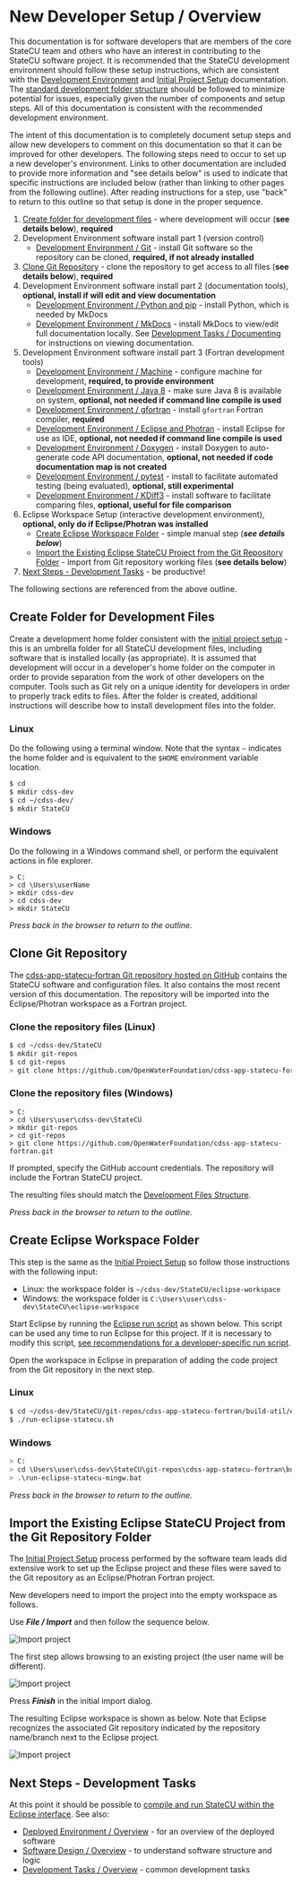# New Developer Setup / Overview

This documentation is for software developers that are members of the core StateCU team and others who
have an interest in contributing to the StateCU software project.
It is recommended that the StateCU development environment should follow these setup instructions, which are
consistent with the [Development Environment](../dev-env/overview/) and [Initial Project Setup](../project-init/overview/) documentation.
The [standard development folder structure](../project-init/overview#development-folder-structure) should be followed to minimize potential for issues,
especially given the number of components and setup steps.
All of this documentation is consistent with the recommended development environment.

The intent of this documentation is to completely document setup steps and allow new developers to comment on this documentation
so that it can be improved for other developers. The following steps need to occur to set up a new developer's environment.
Links to other documentation are included to provide more information and "see details below" is used to indicate that
specific instructions are included below (rather than linking to other pages from the following outline).
After reading instructions for a step, use "back" to return to this outline so that setup is done in the proper sequence.

1. [Create folder for development files](#create-folder-for-development-files) - where development will occur (**see details below**), **required**
2. Development Environment software install part 1 (version control)
	* [Development Environment / Git](../dev-env/git/) - install Git software so the repository can be cloned, **required, if not already installed**
3. [Clone Git Repository](#clone-git-repository) - clone the repository to get access to all files (**see details below**), **required**
4. Development Environment software install part 2 (documentation tools), **optional, install if will edit and view documentation**
	* [Development Environment / Python and pip](../dev-env/python/) - install Python, which is needed by MkDocs
	* [Development Environment / MkDocs](../dev-env/mkdocs/) - install MkDocs to view/edit full documentation locally.
	See [Development Tasks / Documenting](../dev-tasks/documenting#developer-documentation-using-mkdocs)
	for instructions on viewing documentation.
5. Development Environment software install part 3 (Fortran development tools)
	* [Development Environment / Machine](../dev-env/machine/) - configure machine for development, **required, to provide environment**
	* [Development Environment / Java 8](../dev-env/java8/) - make sure Java 8 is available on system, **optional, not needed if command line compile is used**
	* [Development Environment / gfortran](../dev-env/gfortran/) - install `gfortran` Fortran compiler, **required**
	* [Development Environment / Eclipse and Photran](../dev-env/eclipse/) - install Eclipse for use as IDE, **optional, not needed if command line compile is used**
	* [Development Environment / Doxygen](../dev-env/doxygen/) - install Doxygen to auto-generate code API documentation,
	**optional, not needed if code documentation map is not created**
	* [Development Environment / pytest](../dev-env/pytest/) - install to facilitate automated testing (being evaluated), **optional, still experimental**
	* [Development Environment / KDiff3](../dev-env/kdiff3/) - install software to facilitate comparing files, **optional, useful for file comparison**
6. Eclipse Workspace Setup (interactive development environment), **optional, only do if Eclipse/Photran was installed**
	* [Create Eclipse Workspace Folder](#create-eclipse-workspace-folder) - simple manual step (***see details below***)
	* [Import the Existing Eclipse StateCU Project from the Git Repository Folder](#import-the-existing-eclipse-statecu-project-from-the-git-repository-folder) - import
	from Git repository working files (**see details below**)
7. [Next Steps - Development Tasks](#next-steps-development-tasks) - be productive!

The following sections are referenced from the above outline.

## Create Folder for Development Files

Create a development home folder consistent with the [initial project setup](../project-init/home-folder/) - this
is an umbrella folder for all StateCU development files,
including software that is installed locally (as appropriate).
It is assumed that development will occur in a developer's home folder on the computer in order to provide separation from the
work of other developers on the computer.
Tools such as Git rely on a unique identity for developers in order to properly track edits to files.
After the folder is created, additional instructions will describe how to install development files into the folder.

### Linux

Do the following using a terminal window. Note that the syntax `~` indicates the home folder and is equivalent to the `$HOME` environment
variable location.

```bash
$ cd
$ mkdir cdss-dev
$ cd ~/cdss-dev/
$ mkdir StateCU
```

### Windows

Do the following in a Windows command shell, or perform the equivalent actions in file explorer.

```com
> C:
> cd \Users\userName
> mkdir cdss-dev
> cd cdss-dev
> mkdir StateCU
```

*Press back in the browser to return to the outline.*

## Clone Git Repository

The [cdss-app-statecu-fortran Git repository hosted on GitHub](https://github.com/OpenWaterFoundation/cdss-app-statecu-fortran)
contains the StateCU software and configuration files.
It also contains the most recent version of this documentation.
The repository will be imported into the Eclipse/Photran workspace as a Fortran project.

### Clone the repository files (Linux)

```bash
$ cd ~/cdss-dev/StateCU
$ mkdir git-repos
$ cd git-repos
> git clone https://github.com/OpenWaterFoundation/cdss-app-statecu-fortran.git
```

### Clone the repository files (Windows)

```com
> C:
> cd \Users\user\cdss-dev\StateCU
> mkdir git-repos
> cd git-repos
> git clone https://github.com/OpenWaterFoundation/cdss-app-statecu-fortran.git
```

If prompted, specify the GitHub account credentials.
The repository will include the Fortran StateCU project.

The resulting files should match the [Development Files Structure](../project-init/overview#development-folder-structure).

*Press back in the browser to return to the outline.*

## Create Eclipse Workspace Folder

This step is the same as the [Initial Project Setup](../project-init/eclipse-workspace/) so follow those instructions with the following input:

* Linux:  the workspace folder is `~/cdss-dev/StateCU/eclipse-workspace`
* Windows: the workspace folder is `C:\Users\user\cdss-dev\StateCU\eclipse-workspace`

Start Eclipse by running the [Eclipse run script](../project-init/eclipse-run-script) as shown below.
This script can be used any time to run Eclipse for this project.
If it is necessary to modify this script,
[see recommendations for a developer-specific run script](../project-init/eclipse-run-script#developer-specific-run-script).

Open the workspace in Eclipse in preparation of adding the code project from the Git repository in the next step.

### Linux

```bash
$ cd ~/cdss-dev/StateCU/git-repos/cdss-app-statecu-fortran/build-util/eclipse
$ ./run-eclipse-statecu.sh
```

### Windows

```bash
> C:
> cd \Users\user\cdss-dev\StateCU\git-repos\cdss-app-statecu-fortran\build-util\eclipse
> .\run-eclipse-statecu-mingw.bat
```

*Press back in the browser to return to the outline.*

## Import the Existing Eclipse StateCU Project from the Git Repository Folder

The [Initial Project Setup](../project-init/overview/) process performed by the software team leads
did extensive work to set up the Eclipse project 
and these files were saved to the Git repository as an Eclipse/Photran Fortran project.

New developers need to import the project into the empty workspace as follows.

Use ***File / Import*** and then follow the sequence below.

![Import project](overview-images/eclipse-import-project-1.png)

The first step allows browsing to an existing project (the user name will be different).

![Import project](overview-images/eclipse-import-project-2.png)

Press ***Finish*** in the initial import dialog.

The resulting Eclipse workspace is shown as below.
Note that Eclipse recognizes the associated Git repository indicated by the repository name/branch next to the Eclipse project.

![Import project](overview-images/eclipse-import-project-3.png)

## Next Steps - Development Tasks

At this point it should be possible to [compile and run StateCU within the Eclipse interface](../dev-tasks/compiling).
See also:

* [Deployed Environment / Overview](../deployed-env/overview/) - for an overview of the deployed software
* [Software Design / Overview](../software-design/overview/) - to understand software structure and logic
* [Development Tasks / Overview](../dev-tasks/overview/) - common development tasks

